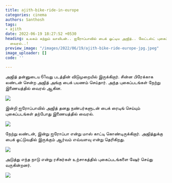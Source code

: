```yaml
---
title: ajith-bike-ride-in-europe
categories: cinema
authors: Santhosh
tags:
- ajith
date: 2022-06-19 18:27:52 +0530
heading: உலகம் சுற்றும் வாலிபன்.. ஐரோப்பாவில் பைக் ஓட்டிய அஜித்.. லேட்டஸ்ட் புகைப்படங்கள்
  வைரல்..!
preview_image: "/images/2022/06/19/ajith-bike-ride-europe-jpg.jpeg"
image_uploader: []
code: ''

---
```

அஜித் தன்னுடைய 61வது படத்தின் விடுமுறையில் இருக்கிறார். சின்ன பிரேக்காக லண்டன் சென்ற அஜித் அங்கு பைக் பயணம் செய்தார். அந்த புகைப்படங்கள் நேற்று இணையத்தில் வைரல் ஆகின.

![](/images/2022/06/19/ak61-bike-ride-europe-1-jpg.jpeg)

இன்றி ஐரோப்பாவில் அஜித் தனது நண்பர்களுடன் பைக் ரைடிங் செய்யும் புகைப்படங்கள் தற்போது இணையத்தில் வைரல்.

![](/images/2022/06/19/ak61-bike-ride-europe-jpg.jpeg)

நேற்று லண்டன், இன்று ஐரோப்பா என்று மாஸ் காட்டி கொண்டிருக்கிறார். அஜித்துக்கு பைக் ஓட்டுவதில் இருக்கும் ஆர்வம் எவ்வளவு என்று தெரிகிறது.

![](/images/2022/06/19/ak61-bike-ride-europe-3-jpg.jpeg)

அடுத்து எந்த நாடு என்று ரசிகர்கள் உற்சாகத்தில் புகைப்படங்களை ஷேர் செய்து வருகின்றனர்.

![](/images/2022/06/19/ak61-bike-ride-europe-4-jpg.jpeg)
